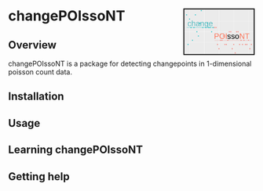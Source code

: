 
<!-- README.md is generated from README.Rmd. Please edit that file -->





# changePOIssoNT <img src="man/figures/logo.svg" align="right" alt="changePOIssoNT logo" width="150" height="100" />


## Overview

changePOIssoNT is a package for detecting changepoints in 1-dimensional poisson count data.



## Installation


## Usage


## Learning changePOIssoNT


## Getting help


